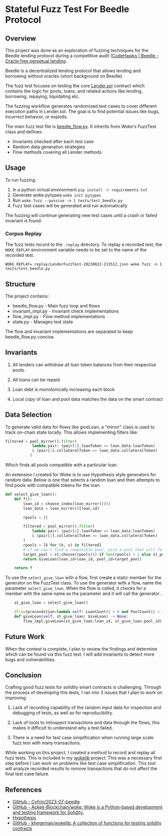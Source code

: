 # Stateful Fuzz Test For Beedle Protocol

## Overview

This project was done as an exploration of fuzzing techniques for the Beedle lending protocol during a competitive audit ([CodeHawks | Beedle - Oracle free perpetual lending](https://www.codehawks.com/contests/clkbo1fa20009jr08nyyf9wbx).. 

Beedle is a decentralized lending protocol that allows lending and borrowing without oracles (short background on Beedle).

The fuzz test focuses on testing the core [Lender.sol](https://github.com/Cyfrin/2023-07-beedle/blob/main/src/Lender.sol) contract which contains the logic for pools, loans, and related actions like lending, borrowing, repaying, liquidating etc.

The fuzzing workflow generates randomized test cases to cover different execution paths in Lender.sol. The goal is to find potential issues like bugs, incorrect behavior, or exploits.

The main fuzz test file is [beedle_flow.py](tests/fuzz/beedle_flow.py). It inherits from Woke's FuzzTest class and defines:

- Invariants checked after each test case
- Random data generation strategies
- Flow methods covering all Lender methods

## Usage

To run fuzzing:

1. In a python virtual environment `pip install -r requirements.txt`
2. Generate woke pytypes `woke init pytypes`
3. Run `woke fuzz --passive -n 1 tests/test_beedle.py`
4. Fuzz test cases will be generated and run automatically

The fuzzing will continue generating new test cases until a crash or failed invariant is found.

### Corpus Replay

The fuzz tests record to the `.replay` directory.  To replay a recorded test, the `WOKE_REPLAY` environment variable needs to be set to the name of the recorded test.  

`WOKE_REPLAY=.replay/LenderFuzzTest-20230822-213512.json woke fuzz -n 1 tests/test_beedle.py`

## Structure

The project contains:

- beedle_flow.py - Main fuzz loop and flows
- invariant_impl.py - Invariant check implementations
- flow_impl.py - Flow method implementations
- state.py - Manages test state

The flow and invariant implementations are separated to keep beedle_flow.py concise. 

## Invariants

1. All lenders can withdraw all loan token balances from their respective pools.

2. All loans can be repaid

3. Loan debt is monotonically increasing each block

4. Local copy of loan and pool data matches the data on the smart contract 

## Data Selection

To generate valid data for flows like giveLoan, a "mirror" class is used to track on-chain state locally. This allows implementing filters like:

```python
filtered = pool_mirror().filter(
            lambda pair: (pair[1].loanToken == loan_data.loanToken)
            & (pair[1].collateralToken == loan_data.collateralToken)
           )
```

Which finds all pools compatible with a particular loan.

An extension I created for Woke is to use Hypothesis style generators for random data.  Below is one that selects a random loan and then attempts to find pools with compatible tokens for the loan

```python
def select_give_loan():
    def f():
        loan_id = choose_index(loan_mirror())()
        loan_data = loan_mirror()[loan_id]

        rpools = []

        filtered = pool_mirror().filter(
            lambda pair: (pair[1].loanToken == loan_data.loanToken)
            & (pair[1].collateralToken == loan_data.collateralToken)
        )
        rpools = [k for (k, v) in filtered]
        # if we can't find a compatible pool, pick a pool that will fail and the test will validate failure case
        target_pool = st.choose(rpools)() if len(rpools) > 1 else st_pool_id()
        return GiveLoan(loan_id=loan_id, pool_id=target_pool)

    return f
```

To use the `select_give_loan` with a flow, first create a static member for the generator on the FuzzTest class.  To use the generator with a flow, name the parameter  `select_give_loan`. When the flow is called, it checks for a member with the same name as the parameter and it will call the generator .

```python
    st_give_loan = select_give_loan()

    @flow(precondition=lambda self: LoanCount() > 0 and PoolCount() > 1)
    def giveLoan(self, st_give_loan: GiveLoan) -> None:
        flow_impl.giveLoan(st_give_loan.loan_id, st_give_loan.pool_id)
```

## Future Work

When the contest is complete, I plan to review the findings and determine which can be found via this fuzz test.  I will add invariants to detect more bugs and vulnerabilities. 

## Conclusion

Crafting good fuzz tests for solidity smart contracts is challenging.  Through the process of developing this tests, I ran into 3 issues that I plan to work on improving. 

1. Lack of recording capability of the random input data for inspection and debugging of tests, as well as for reproducibility.

2. Lack of tools to introspect transactions and data through the flows, this makes it difficult to understand why a test failed. 

3. There is a need for test case simplification when running large scale fuzz test with many transacitons.

While working on this project, I created a method to record and replay all fuzz tests.  This is included in my  [wokelib](https://github.com/khegeman/wokelib) project.  This was a necessary first step before I can work on problems like test case simplification. This tool will analyze recorded results to remove transactions that do not affect the final test case failure. 



## References

- [GitHub - Cyfrin/2023-07-beedle](https://github.com/Cyfrin/2023-07-beedle)
- [GitHub - Ackee-Blockchain/woke: Woke is a Python-based development and testing framework for Solidity.](https://github.com/Ackee-Blockchain/woke)
- [Hypothesis](https://hypothesis.readthedocs.io/en/latest/)
- [GitHub - khegeman/wokelib: A collection of functions for testing solidity contracts](https://github.com/khegeman/wokelib)
